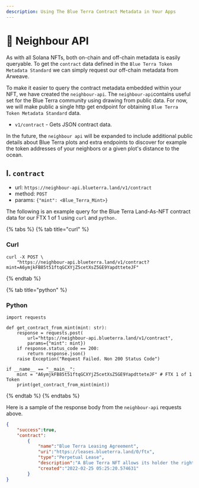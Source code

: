 ```yaml
---
description: Using The Blue Terra Contract Metadata in Your Apps
---
```


# 🦾 Neighbour API

As with all Solana NFTs, both on-chain and off-chain metadata is easily queryable. To get the `contract` data defined in the `Blue Terra Token Metadata Standard` we can simply request our off-chain metadata from Arweave.&#x20;

To make it easier to query the contract metadata embedded within your NFT, we have created   the `neighbour-api`. The `neighbour-api`contains useful set for the Blue Terra community using drawing from public data. For now, we will make public a single http get endpoint for obtaining `Blue Terra Token Metadata Standard` data.

* `v1/contract` - Gets JSON contract data.

In the future, the `neighbour api` will be expanded to include additional public details about Blue Terra plots and extra endpoints to discover for example the token addresses of your neighbors or a given plot's distance to the ocean.

## I. `contract`

* url: `https://neighbour-api.blueterra.land/v1/contract`
* method: `POST`
* params: `{"mint": <Blue_Terra_Mint>}`

The following is an example query for the Blue Terra Land-As-NFT contract data for our FTX 1 of 1 using `curl` and `python.`

{% tabs %}
{% tab title="curl" %}


### Curl

```
curl -X POST \
    "https://neighbour-api.blueterra.land/v1/contract?mint=A6ymjkFB85t51ftqGCXYjZ5cetXsZ5GE9YapdtteteJF"
```
{% endtab %}

{% tab title="python" %}


### Python

```
import requests

def get_contract_from_mint(mint: str):
    response = requests.post(
        url="https://neighbour-api.blueterra.land/v1/contract",
        params={"mint": mint})
    if response.status_code == 200:
        return response.json()
    raise Exception("Request Failed. Non 200 Status Code")

if __name__ == "__main__":
    mint = "A6ymjkFB85t51ftqGCXYjZ5cetXsZ5GE9YapdtteteJF" # FTX 1 of 1 Token
    print(get_contract_from_mint(mint))
```
{% endtab %}
{% endtabs %}

Here is a sample of the response body from the `neighbour-api` requests above.&#x20;

```json
{
    "success":true,
    "contract":
        {
            "name":"Blue Terra Leasing Agreement",
            "uri":"https://leases.blueterra.land/0/ftx",
            "type":"Perpetual Lease",
            "description":"A Blue Terra NFT allows its holder the right to claim the Blue Terra plot of land specified in the uri field.",
            "created":"2022-02-25 05:25:20.574631"
        }
}
```
